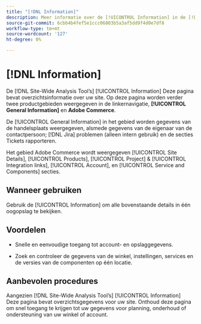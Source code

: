 ```yaml
---
title: "[!DNL Information]"
description: Meer informatie over de [!UICONTROL Information] in de [!DNL Site-Wide Analysis Tool], wanneer deze wordt gebruikt, de voordelen ervan en de beste praktijken.
source-git-commit: 6cbb4b4fef5e1ccc06803b5a3af5dd9f4d0e7df8
workflow-type: tm+mt
source-wordcount: '127'
ht-degree: 0%

---
```


# [!DNL Information]

De [!DNL Site-Wide Analysis Tool’s] [!UICONTROL Information] Deze pagina bevat overzichtsinformatie over uw site. Op deze pagina worden verder twee productgebieden weergegeven in de linkernavigatie, **[!UICONTROL General Information]** en **Adobe Commerce**.

De [!UICONTROL General Information] in het gebied worden gegevens van de handelsplaats weergegeven, alsmede gegevens van de eigenaar van de contactpersoon; [!DNL Jira] problemen (alleen intern gebruik) en de secties Tickets rapporteren.

Het gebied Adobe Commerce wordt weergegeven [!UICONTROL Site Details], [!UICONTROL Products], [!UICONTROL Project] &amp; [!UICONTROL Integration links], [!UICONTROL Account], en [!UICONTROL Service and Components] secties.

## Wanneer gebruiken

Gebruik de [!UICONTROL Information] om alle bovenstaande details in één oogopslag te bekijken.

## Voordelen

* Snelle en eenvoudige toegang tot account- en opslaggegevens.

* Zoek en controleer de gegevens van de winkel, instellingen, services en de versies van de componenten op één locatie.

## Aanbevolen procedures

Aangezien [!DNL Site-Wide Analysis Tool’s] [!UICONTROL Information] Deze pagina bevat overzichtsgegevens voor uw site. Onthoud deze pagina om snel toegang te krijgen tot uw gegevens voor planning, onderhoud of ondersteuning van uw winkel of account.

